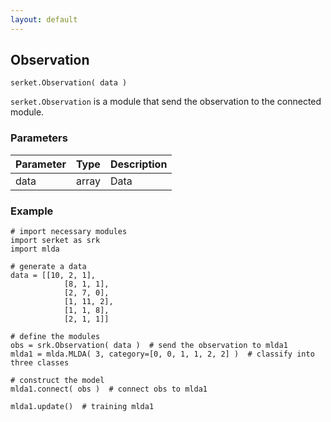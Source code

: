 ```yaml
---
layout: default
---
```

## Observation

```
serket.Observation( data )
```

`serket.Observation` is a module that send the observation to the connected module.

  
### Parameters

| Parameter | Type | Description |
|:----------|:-----|:------------|
| data      | array| Data        |

  
### Example

```
# import necessary modules
import serket as srk
import mlda

# generate a data
data = [[10, 2, 1], 
            [8, 1, 1],
            [2, 7, 0],
            [1, 11, 2],
            [1, 1, 8],
            [2, 1, 1]]

# define the modules
obs = srk.Observation( data )  # send the observation to mlda1
mlda1 = mlda.MLDA( 3, category=[0, 0, 1, 1, 2, 2] )  # classify into three classes
    
# construct the model
mlda1.connect( obs )  # connect obs to mlda1

mlda1.update()  # training mlda1
```